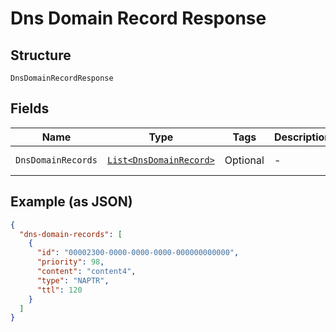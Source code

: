 
# Dns Domain Record Response

## Structure

`DnsDomainRecordResponse`

## Fields

| Name | Type | Tags | Description | Getter | Setter |
|  --- | --- | --- | --- | --- | --- |
| `DnsDomainRecords` | [`List<DnsDomainRecord>`](../../doc/models/dns-domain-record.md) | Optional | - | List<DnsDomainRecord> getDnsDomainRecords() | setDnsDomainRecords(List<DnsDomainRecord> dnsDomainRecords) |

## Example (as JSON)

```json
{
  "dns-domain-records": [
    {
      "id": "00002300-0000-0000-0000-000000000000",
      "priority": 98,
      "content": "content4",
      "type": "NAPTR",
      "ttl": 120
    }
  ]
}
```

